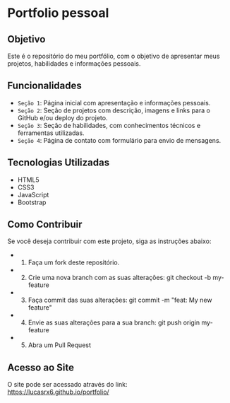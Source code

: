 # Portfolio pessoal

## Objetivo
Este é o repositório do meu portfólio, com o objetivo de apresentar meus projetos, habilidades e informações pessoais.

## Funcionalidades
- `Seção 1`: Página inicial com apresentação e informações pessoais.
- `Seção 2`: Seção de projetos com descrição, imagens e links para o GitHub e/ou deploy do projeto.
- `Seção 3`: Seção de habilidades, com conhecimentos técnicos e ferramentas utilizadas.
- `Seção 4`: Página de contato com formulário para envio de mensagens.

## Tecnologias Utilizadas
- HTML5
- CSS3
- JavaScript
- Bootstrap


## Como Contribuir
Se você deseja contribuir com este projeto, siga as instruções abaixo:

- 1. Faça um fork deste repositório.
- 2. Crie uma nova branch com as suas alterações: git checkout -b my-feature
- 3. Faça commit das suas alterações: git commit -m "feat: My new feature"
- 4. Envie as suas alterações para a sua branch: git push origin my-feature
- 5. Abra um Pull Request

## Acesso ao Site
O site pode ser acessado através do link: https://lucasrx6.github.io/portfolio/
